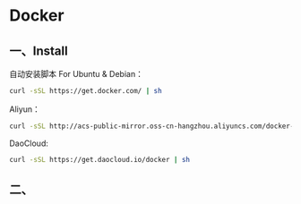 # Docker

## 一、Install

自动安装脚本 For Ubuntu & Debian：

```bash
curl -sSL https://get.docker.com/ | sh
```

Aliyun：

```bash
curl -sSL http://acs-public-mirror.oss-cn-hangzhou.aliyuncs.com/docker-engine/internet | sh -
```

DaoCloud:

```bash
curl -sSL https://get.daocloud.io/docker | sh
```

## 二、

